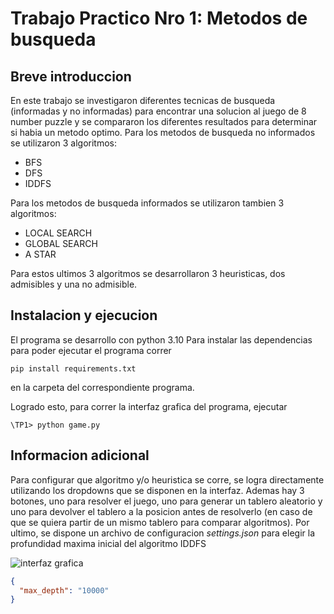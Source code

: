 # Trabajo Practico Nro 1: Metodos de busqueda

## Breve introduccion ##
En este trabajo se investigaron diferentes tecnicas de busqueda (informadas y no informadas)
para encontrar una solucion al juego de 8 number puzzle y se compararon los diferentes resultados
para determinar si habia un metodo optimo.
Para los metodos de busqueda no informados se utilizaron 3 algoritmos:
* BFS
* DFS
* IDDFS

Para los metodos de busqueda informados se utilizaron tambien 3 algoritmos:
* LOCAL SEARCH
* GLOBAL SEARCH
* A STAR

Para estos ultimos 3 algoritmos se desarrollaron 3 heuristicas,
dos admisibles y una no admisible.



## Instalacion y ejecucion

El programa se desarrollo con python 3.10
Para instalar las dependencias para poder ejecutar el programa correr
```shell
pip install requirements.txt
```
en la carpeta del correspondiente programa. 

Logrado esto, para correr la interfaz grafica del programa, ejecutar 

```shell
\TP1> python game.py 
```

## Informacion adicional
Para configurar que algoritmo y/o heuristica se corre, se logra directamente 
utilizando los dropdowns que se disponen en la interfaz.
Ademas hay 3 botones, uno para resolver el juego, uno para generar
un tablero aleatorio y uno para devolver el tablero a la posicion antes de 
resolverlo (en caso de que se quiera partir de un mismo tablero para comparar 
algoritmos).
Por ultimo, se dispone un archivo de configuracion *settings.json* para elegir la
profundidad maxima inicial del algoritmo IDDFS

![interfaz grafica](/GUI.png)



```json
{
  "max_depth": "10000"
}
```
